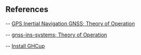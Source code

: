 ## References


-- [GPS Inertial Navigation GNSS; Theory of Operation](https://www.vectornav.com/resources/inertial-navigation-primer/theory-of-operation/theory-gpsins)

-- [gnss-ins-systems; Theory of Operation](https://novatel.com/an-introduction-to-gnss/sensor-fusion/gnss-ins-systems)

-- [Install  GHCup](https://www.haskell.org/ghcup/)
